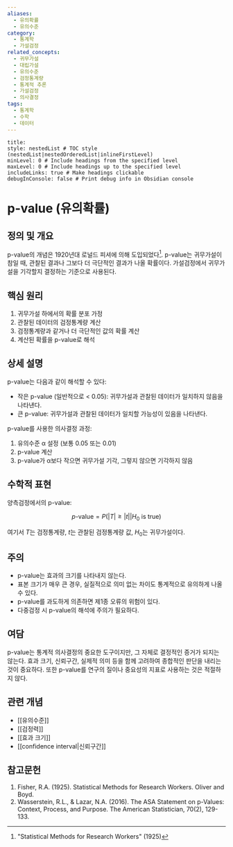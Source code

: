 ```yaml
---
aliases:
  - 유의확률
  - 유의수준
category:
  - 통계학
  - 가설검정
related_concepts:
  - 귀무가설
  - 대립가설
  - 유의수준
  - 검정통계량
  - 통계적 추론
  - 가설검정
  - 의사결정
tags:
  - 통계학
  - 수학
  - 데이터
---
```


```table-of-contents
title: 
style: nestedList # TOC style (nestedList|nestedOrderedList|inlineFirstLevel)
minLevel: 0 # Include headings from the specified level
maxLevel: 0 # Include headings up to the specified level
includeLinks: true # Make headings clickable
debugInConsole: false # Print debug info in Obsidian console
```
# p-value (유의확률)

## 정의 및 개요
p-value의 개념은 1920년대 로널드 피셔에 의해 도입되었다[^1]. p-value는 귀무가설이 참일 때, 관찰된 결과나 그보다 더 극단적인 결과가 나올 확률이다. 가설검정에서 귀무가설을 기각할지 결정하는 기준으로 사용된다.

## 핵심 원리
1. 귀무가설 하에서의 확률 분포 가정
2. 관찰된 데이터의 검정통계량 계산
3. 검정통계량과 같거나 더 극단적인 값의 확률 계산
4. 계산된 확률을 p-value로 해석

## 상세 설명
p-value는 다음과 같이 해석할 수 있다:

- 작은 p-value (일반적으로 < 0.05): 귀무가설과 관찰된 데이터가 일치하지 않음을 나타낸다.
- 큰 p-value: 귀무가설과 관찰된 데이터가 일치할 가능성이 있음을 나타낸다.

p-value를 사용한 의사결정 과정:
1. 유의수준 α 설정 (보통 0.05 또는 0.01)
2. p-value 계산
3. p-value가 α보다 작으면 귀무가설 기각, 그렇지 않으면 기각하지 않음

## 수학적 표현
양측검정에서의 p-value:

$$p\text{-value} = P(|T| \geq |t| | H_0 \text{ is true})$$

여기서 $T$는 검정통계량, $t$는 관찰된 검정통계량 값, $H_0$는 귀무가설이다.




## 주의
- p-value는 효과의 크기를 나타내지 않는다.
- 표본 크기가 매우 큰 경우, 실질적으로 의미 없는 차이도 통계적으로 유의하게 나올 수 있다.
- p-value를 과도하게 의존하면 제1종 오류의 위험이 있다.
- 다중검정 시 p-value의 해석에 주의가 필요하다.


## 여담
p-value는 통계적 의사결정의 중요한 도구이지만, 그 자체로 결정적인 증거가 되지는 않는다. 효과 크기, 신뢰구간, 실제적 의미 등을 함께 고려하여 종합적인 판단을 내리는 것이 중요하다. 또한 p-value를 연구의 질이나 중요성의 지표로 사용하는 것은 적절하지 않다.

## 관련 개념
- [[유의수준]]
- [[검정력]]
- [[효과 크기]]
- [[confidence interval|신뢰구간]]


## 참고문헌
1. Fisher, R.A. (1925). Statistical Methods for Research Workers. Oliver and Boyd.
2. Wasserstein, R.L., & Lazar, N.A. (2016). The ASA Statement on p-Values: Context, Process, and Purpose. The American Statistician, 70(2), 129-133.



[^1]: "Statistical Methods for Research Workers" (1925)